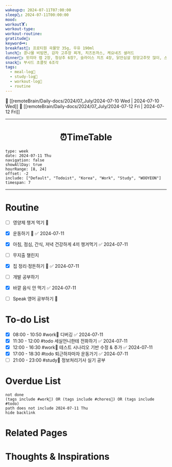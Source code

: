```yaml
---
wakeup🌞: 2024-07-11T07:00:00
sleep🌜: 2024-07-11T00:00:00
mood: 
workout🏋️: 
workout-type: 
workout-routine: 
gratitude🙏: 
keyword🗝️: 
breakfast🍳: 프로티원 곡물맛 35g, 우유 190ml
lunch🍚: 콩나물 비빔면, 감자 고추장 찌개, 치즈돈까스, 케요네즈 샐러드
dinner🥗: 또띠아 랩 2장, 청상추 6장?, 슬라이스 치즈 4장, 닭안심살 청양고추맛 많이, 스리라차 소스
snack🍬: 부샤드 초콜릿 6조각
tags:
  - meal-log📝
  - study-log📓
  - workout-log💪
  - routine
---
```


🔺 [[remoteBrain/Daily-docs/2024/07_July/2024-07-10 Wed | 2024-07-10 Wed]]
🔻 [[remoteBrain/Daily-docs/2024/07_July/2024-07-12 Fri | 2024-07-12 Fri]]
___
<h1> <center>⏰TimeTable </center> </h1>

```gEvent
type: week
date: 2024-07-11 Thu
navigation: false
showAllDay: true
hourRange: [8, 24]
offset: -2
include: ["Default", "Todoist", "Korea", "Work", "Study", "WOOYEON"]
timespan: 7
```

--- 


# Routine 

- [ ] 영양제 챙겨 먹기 🔼 
- [x] 운동하기 🔼 ✅ 2024-07-11
- [x] 아침, 점심, 간식, 저녁 건강하게 4끼 챙겨먹기 ✅ 2024-07-11
- [ ] 무지출 챌린지 
- [x] 집 정리·정돈하기 🔼 ✅ 2024-07-11
- [ ] 개발 공부하기
- [x] 바깥 음식 안 먹기 ✅ 2024-07-11
- [ ] Speak 영어 공부하기 🔼 


# To-do List

- [x] 08:00 - 10:50 #work💼 디버깅 ✅ 2024-07-11
- [x] 11:30 - 12:00 #todo 세실언니한테 전화하기 ✅ 2024-07-11
- [x] 12:00 - 16:30 #work💼 테스트 시나리오 기반 수정 & 추가 ✅ 2024-07-11
- [x] 17:00 - 18:30 #todo 퇴근하자마자 운동가기 ✅ 2024-07-11
- [ ] 21:00 - 23:00 #study📓 정보처리기사 실기 공부

# Overdue List
```tasks
not done
(tags include #work💼) OR (tags include #chores🧺) OR (tags include #todo)
path does not include 2024-07-11 Thu
hide backlink
```

# Related Pages



# Thoughts & Inspirations

